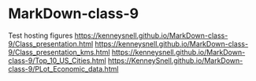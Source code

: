 
# MarkDown-class-9
Test hosting figures
https://kenneysnell.github.io/MarkDown-class-9/Class_presentation.html
https://kenneysnell.github.io/MarkDown-class-9/Class_presentation_kms.html
https://kenneysnell.github.io/MarkDown-class-9/Top_10_US_Cities.html
https://KenneySnell.github.io/MarkDown-class-9/PLot_Economic_data.html
